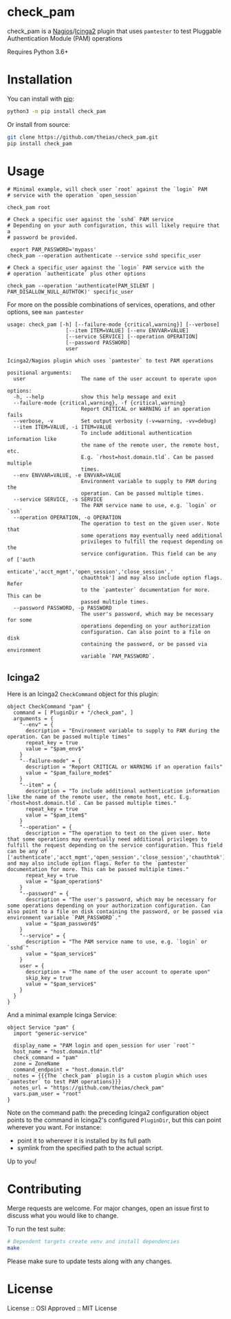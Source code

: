 check_pam
===========

check_pam is a [Nagios]/[Icinga2] plugin that uses `pamtester` to test Pluggable Authentication Module (PAM) operations

Requires Python 3.6+

# Installation

You can install with [pip]:

```sh
python3 -m pip install check_pam
```

Or install from source:

```sh
git clone https://github.com/theias/check_pam.git
pip install check_pam
```

# Usage

```
# Minimal example, will check user `root` against the `login` PAM
# service with the operation `open_session`

check_pam root

# Check a specific user against the `sshd` PAM service
# Depending on your auth configuration, this will likely require that a
# password be provided.

 export PAM_PASSWORD='mypass'
check_pam --operation authenticate --service sshd specific_user

# Check a specific_user against the `login` PAM service with the
# operation `authenticate` plus other options

check_pam --operation 'authenticate(PAM_SILENT | PAM_DISALLOW_NULL_AUTHTOK)' specific_user
```

For more on the possible combinations of services, operations, and other options, see `man pamtester`

```
usage: check_pam [-h] [--failure-mode {critical,warning}] [--verbose]
                   [--item ITEM=VALUE] [--env ENVVAR=VALUE]
                   [--service SERVICE] [--operation OPERATION]
                   [--password PASSWORD]
                   user

Icinga2/Nagios plugin which uses `pamtester` to test PAM operations

positional arguments:
  user                  The name of the user account to operate upon

options:
  -h, --help            show this help message and exit
  --failure-mode {critical,warning}, -f {critical,warning}
                        Report CRITICAL or WARNING if an operation fails
  --verbose, -v         Set output verbosity (-v=warning, -vv=debug)
  --item ITEM=VALUE, -i ITEM=VALUE
                        To include additional authentication information like
                        the name of the remote user, the remote host, etc.
                        E.g. `rhost=host.domain.tld`. Can be passed multiple
                        times.
  --env ENVVAR=VALUE, -e ENVVAR=VALUE
                        Environment variable to supply to PAM during the
                        operation. Can be passed multiple times.
  --service SERVICE, -s SERVICE
                        The PAM service name to use, e.g. `login` or `ssh`
  --operation OPERATION, -o OPERATION
                        The operation to test on the given user. Note that
                        some operations may eventually need additional
                        privileges to fulfill the request depending on the
                        service configuration. This field can be any of ['auth
                        enticate','acct_mgmt','open_session','close_session','
                        chauthtok'] and may also include option flags. Refer
                        to the `pamtester` documentation for more. This can be
                        passed multiple times.
  --password PASSWORD, -p PASSWORD
                        The user's password, which may be necessary for some
                        operations depending on your authorization
                        configuration. Can also point to a file on disk
                        containing the password, or be passed via environment
                        variable `PAM_PASSWORD`.
```

## Icinga2

Here is an Icinga2 `CheckCommand` object for this plugin:

```
object CheckCommand "pam" {
  command = [ PluginDir + "/check_pam", ]
  arguments = {
    "--env" = {
      description = "Environment variable to supply to PAM during the operation. Can be passed multiple times"
      repeat_key = true
      value = "$pam_env$"
    }
    "--failure-mode" = {
      description = "Report CRITICAL or WARNING if an operation fails"
      value = "$pam_failure_mode$"
    }
    "--item" = {
      description = "To include additional authentication information like the name of the remote user, the remote host, etc. E.g. `rhost=host.domain.tld`. Can be passed multiple times."
      repeat_key = true
      value = "$pam_item$"
    }
    "--operation" = {
      description = "The operation to test on the given user. Note that some operations may eventually need additional privileges to fulfill the request depending on the service configuration. This field can be any of ['authenticate','acct_mgmt','open_session','close_session','chauthtok'] and may also include option flags. Refer to the `pamtester` documentation for more. This can be passed multiple times."
      repeat_key = true
      value = "$pam_operation$"
    }
    "--password" = {
      description = "The user's password, which may be necessary for some operations depending on your authorization configuration. Can also point to a file on disk containing the password, or be passed via environment variable `PAM_PASSWORD`."
      value = "$pam_password$"
    }
    "--service" = {
      description = "The PAM service name to use, e.g. `login` or `sshd`"
      value = "$pam_service$"
    }
    user = {
      description = "The name of the user account to operate upon"
      skip_key = true
      value = "$pam_service$"
    }
  }
}
```

And a minimal example Icinga Service:

```
object Service "pam" {
  import "generic-service"

  display_name = "PAM login and open_session for user `root`"
  host_name = "host.domain.tld"
  check_command = "pam"
  zone = ZoneName
  command_endpoint = "host.domain.tld"
  notes = {{{The `check_pam` plugin is a custom plugin which uses `pamtester` to test PAM operations}}}
  notes_url = "https://github.com/theias/check_pam"
  vars.pam_user = "root"
}
```

Note on the command path: the preceding Icinga2 configuration object points to the command in Icinga2's configured `PluginDir`, but this can point wherever you want. For instance:

* point it to wherever it is installed by its full path
* symlink from the specified path to the actual script.

Up to you!

# Contributing

Merge requests are welcome. For major changes, open an issue first to discuss what you would like to change.

To run the test suite:

```bash
# Dependent targets create venv and install dependencies
make
```

Please make sure to update tests along with any changes.

# License

License :: OSI Approved :: MIT License


[Icinga2]: https://en.wikipedia.org/wiki/Icinga
[Nagios]: https://en.wikipedia.org/wiki/Nagios
[pip]: https://pip.pypa.io/en/stable/
